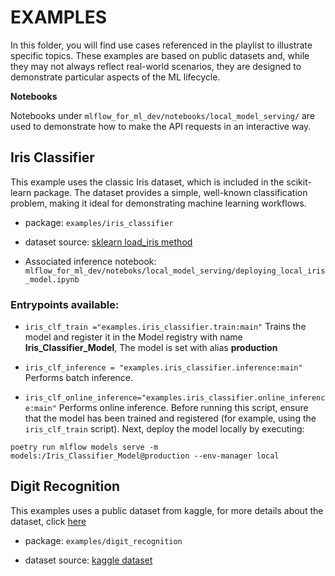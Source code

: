 # EXAMPLES

In this folder, you will find use cases referenced in the playlist to illustrate specific topics. These examples are based on public datasets and, while they may not always reflect real-world scenarios, they are designed to demonstrate particular aspects of the ML lifecycle.

**Notebooks**

Notebooks under `mlflow_for_ml_dev/notebooks/local_model_serving/` are used to demonstrate how to make the API requests in an interactive way.

## Iris Classifier

This example uses the classic Iris dataset, which is included in the scikit-learn package. The dataset provides a simple, well-known classification problem, making it ideal for demonstrating machine learning workflows.

* package: `examples/iris_classifier`

* dataset source: [sklearn load_iris method](https://scikit-learn.org/stable/modules/generated/sklearn.datasets.load_iris.html)


* Associated inference notebook:
`mlflow_for_ml_dev/noteboks/local_model_serving/deploying_local_iris_model.ipynb`

### Entrypoints available: 

* `iris_clf_train ="examples.iris_classifier.train:main"`
Trains the model and register it in the Model registry with name **Iris_Classifier_Model**, The model is set with alias **production** 

* `iris_clf_inference = "examples.iris_classifier.inference:main"`
Performs batch inference.

* `iris_clf_online_inference="examples.iris_classifier.online_inference:main"`
Performs online inference. Before running this script, ensure that the model has been trained and registered (for example, using the `iris_clf_train` script). Next, deploy the model locally by executing:

```
poetry run mlflow models serve -m models:/Iris_Classifier_Model@production --env-manager local
```

## Digit Recognition

This examples uses a public dataset from kaggle, for more details about the dataset, click [here](https://www.kaggle.com/datasets/bhavikjikadara/handwritten-digit-recognition) 

* package: `examples/digit_recognition`

* dataset source: [kaggle dataset](https://www.kaggle.com/datasets/bhavikjikadara/handwritten-digit-recognition)




